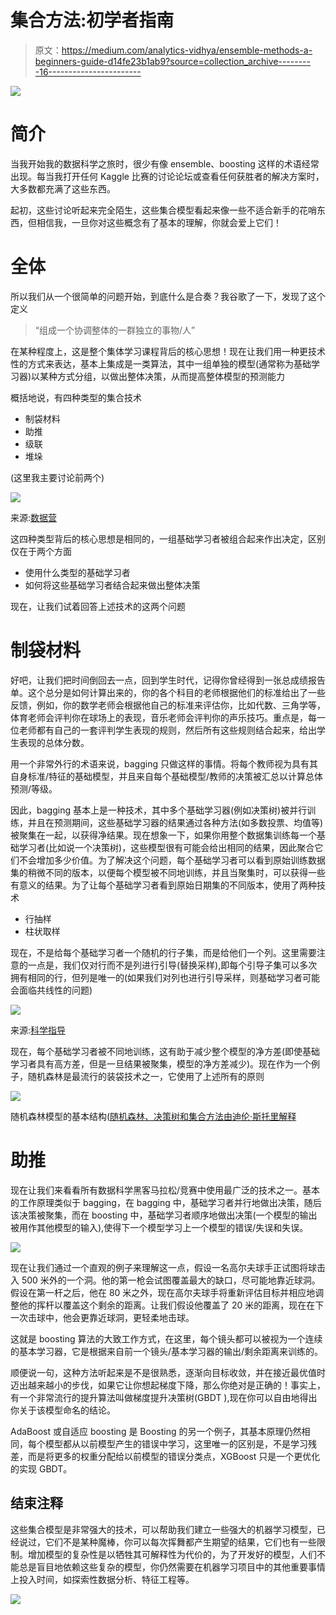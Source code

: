 # 集合方法:初学者指南

> 原文：<https://medium.com/analytics-vidhya/ensemble-methods-a-beginners-guide-d14fe23b1ab9?source=collection_archive---------16----------------------->

![](img/424deeb5c2d8ea019c789ce4bd118239.png)

# **简介**

当我开始我的数据科学之旅时，很少有像 ensemble、boosting 这样的术语经常出现。每当我打开任何 Kaggle 比赛的讨论论坛或查看任何获胜者的解决方案时，大多数都充满了这些东西。

起初，这些讨论听起来完全陌生，这些集合模型看起来像一些不适合新手的花哨东西，但相信我，一旦你对这些概念有了基本的理解，你就会爱上它们！

# 全体

所以我们从一个很简单的问题开始，到底什么是合奏？我谷歌了一下，发现了这个定义

> “组成一个协调整体的一群独立的事物/人”

在某种程度上，这是整个集体学习课程背后的核心思想！现在让我们用一种更技术性的方式来表达，基本上集成是一类算法，其中一组单独的模型(通常称为基础学习器)以某种方式分组，以做出整体决策，从而提高整体模型的预测能力

概括地说，有四种类型的集合技术

*   制袋材料
*   助推
*   级联
*   堆垛

(这里我主要讨论前两个)

![](img/d7aa0d58b2484c6b81cee437c54366c8.png)

来源:[数据营](https://www.datacamp.com/community/tutorials/adaboost-classifier-python)

这四种类型背后的核心思想是相同的，一组基础学习者被组合起来作出决定，区别仅在于两个方面

*   使用什么类型的基础学习者
*   如何将这些基础学习者结合起来做出整体决策

现在，让我们试着回答上述技术的这两个问题

# 制袋材料

好吧，让我们把时间倒回去一点，回到学生时代，记得你曾经得到一张总成绩报告单。这个总分是如何计算出来的，你的各个科目的老师根据他们的标准给出了一些反馈，例如，你的数学老师会根据他自己的标准来评估你，比如代数、三角学等，体育老师会评判你在球场上的表现，音乐老师会评判你的声乐技巧。重点是，每一位老师都有自己的一套评判学生表现的规则，然后所有这些规则结合起来，给出学生表现的总体分数。

用一个非常外行的术语来说，bagging 只做这样的事情。将每个教师视为具有其自身标准/特征的基础模型，并且来自每个基础模型/教师的决策被汇总以计算总体预测/等级。

因此，bagging 基本上是一种技术，其中多个基础学习器(例如决策树)被并行训练，并且在预测期间，这些基础学习器的结果通过各种方法(如多数投票、均值等)被聚集在一起，以获得净结果。现在想象一下，如果你用整个数据集训练每一个基础学习者(比如说一个决策树)，这些模型很有可能会给出相同的结果，因此聚合它们不会增加多少价值。为了解决这个问题，每个基础学习者可以看到原始训练数据集的稍微不同的版本，以便每个模型被不同地训练，并且当聚集时，可以获得一些有意义的结果。为了让每个基础学习者看到原始日期集的不同版本，使用了两种技术

*   行抽样
*   柱状取样

现在，不是给每个基础学习者一个随机的行子集，而是给他们一个列。这里需要注意的一点是，我们仅对行而不是列进行引导(替换采样),即每个引导子集可以多次拥有相同的行，但列是唯一的(如果我们对列也进行引导采样，则基础学习者可能会面临共线性的问题)

![](img/245aee0128fd8610fff210da427a6fdd.png)

来源:[科学指导](https://www.sciencedirect.com/topics/engineering/random-forest)

现在，每个基础学习者被不同地训练，这有助于减少整个模型的净方差(即使基础学习者具有高方差，但是一旦结果被聚集，模型的净方差减少)。现在作为一个例子，随机森林是最流行的装袋技术之一，它使用了上述所有的原则

![](img/704309aecb16d990db055f294354a0e7.png)

随机森林模型的基本结构([随机森林、决策树和集合方法由迪伦·斯托里解释](https://www.datascience.com/blog/random-forests-decision-trees-ensemble-methods)

# 助推

现在让我们来看看所有数据科学黑客马拉松/竞赛中使用最广泛的技术之一。基本的工作原理类似于 bagging，在 bagging 中，基础学习者并行地做出决策，随后该决策被聚集，而在 boosting 中，基础学习者顺序地做出决策(一个模型的输出被用作其他模型的输入),使得下一个模型学习上一个模型的错误/失误和失误。

![](img/a4c5518048cac774f5ede6a990ff0c39.png)

现在让我们通过一个直观的例子来理解这一点，假设一名高尔夫球手正试图将球击入 500 米外的一个洞。他的第一枪会试图覆盖最大的缺口，尽可能地靠近球洞。假设在第一杆之后，他在 80 米之外，现在高尔夫球手将重新评估目标并相应地调整他的挥杆以覆盖这个剩余的距离。让我们假设他覆盖了 20 米的距离，现在在下一次击球中，他会更靠近球洞，更轻柔地击球。

这就是 boosting 算法的大致工作方式，在这里，每个镜头都可以被视为一个连续的基本学习器，它是根据来自前一个镜头/基本学习器的输出/剩余距离来训练的。

顺便说一句，这种方法听起来是不是很熟悉，逐渐向目标收敛，并在接近最优值时迈出越来越小的步伐，如果它让你想起梯度下降，那么你绝对是正确的！事实上，有一个非常流行的提升算法叫做梯度提升决策树(GBDT ),现在你可以自由地得出你关于该模型命名的结论。

AdaBoost 或自适应 boosting 是 Boosting 的另一个例子，其基本原理仍然相同，每个模型都从以前模型产生的错误中学习，这里唯一的区别是，不是学习残差，而是将更多的权重分配给以前模型的错误分类点，XGBoost 只是一个更优化的实现 GBDT。

## 结束注释

这些集合模型是非常强大的技术，可以帮助我们建立一些强大的机器学习模型，已经说过，它们不是某种魔棒，你可以每次挥舞都产生期望的结果，它们也有一些限制。增加模型的复杂性是以牺牲其可解释性为代价的，为了开发好的模型，人们不能总是盲目地依赖这些复杂的模型，你仍然需要在机器学习项目中的其他重要事情上投入时间，如探索性数据分析、特征工程等。

![](img/cda71f483cbb25a83e14a9c0fe58f2a3.png)